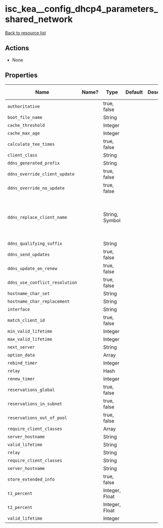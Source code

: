 # isc_kea__config_dhcp4_parameters_shared_network

[Back to resource list](README.md#resources)

## Actions

- None

## Properties

| Name                           | Name? | Type           | Default | Description | Allowed Values                                |
| ------------------------------ | ----- | -------------- | ------- | ----------- | --------------------------------------------- |
| `authoritative`                |       | true, false    |         |             |                                               |
| `boot_file_name`               |       | String         |         |             |                                               |
| `cache_threshold`              |       | Integer        |         |             |                                               |
| `cache_max_age`                |       | Integer        |         |             |                                               |
| `calculate_tee_times`          |       | true, false    |         |             |                                               |
| `client_class`                 |       | String         |         |             |                                               |
| `ddns_generated_prefix`        |       | String         |         |             |                                               |
| `ddns_override_client_update`  |       | true, false    |         |             |                                               |
| `ddns_override_no_update`      |       | true, false    |         |             |                                               |
| `ddns_replace_client_name`     |       | String, Symbol |         |             | never, always, when-present, when-not-present |
| `ddns_qualifying_suffix`       |       | String         |         |             |                                               |
| `ddns_send_updates`            |       | true, false    |         |             |                                               |
| `ddns_update_on_renew`         |       | true, false    |         |             |                                               |
| `ddns_use_conflict_resolution` |       | true, false    |         |             |                                               |
| `hostname_char_set`            |       | String         |         |             |                                               |
| `hostname_char_replacement`    |       | String         |         |             |                                               |
| `interface`                    |       | String         |         |             |                                               |
| `match_client_id`              |       | true, false    |         |             |                                               |
| `min_valid_lifetime`           |       | Integer        |         |             |                                               |
| `max_valid_lifetime`           |       | Integer        |         |             |                                               |
| `next_server`                  |       | String         |         |             |                                               |
| `option_data`                  |       | Array          |         |             |                                               |
| `rebind_timer`                 |       | Integer        |         |             |                                               |
| `relay`                        |       | Hash           |         |             |                                               |
| `renew_timer`                  |       | Integer        |         |             |                                               |
| `reservations_global`          |       | true, false    |         |             |                                               |
| `reservations_in_subnet`       |       | true, false    |         |             |                                               |
| `reservations_out_of_pool`     |       | true, false    |         |             |                                               |
| `require_client_classes`       |       | Array          |         |             |                                               |
| `server_hostname`              |       | String         |         |             |                                               |
| `valid_lifetime`               |       | String         |         |             |                                               |
| `relay`                        |       | String         |         |             |                                               |
| `require_client_classes`       |       | String         |         |             |                                               |
| `server_hostname`              |       | String         |         |             |                                               |
| `store_extended_info`          |       | true, false    |         |             |                                               |
| `t1_percent`                   |       | Integer, Float |         |             |                                               |
| `t2_percent`                   |       | Integer, Float |         |             |                                               |
| `valid_lifetime`               |       | Integer        |         |             |                                               |

